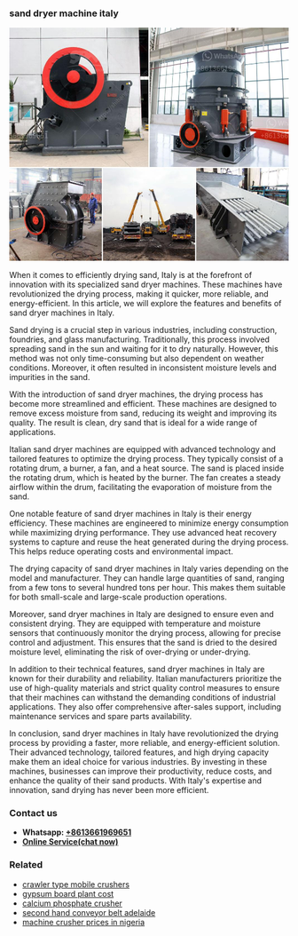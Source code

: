 <h3>sand dryer machine italy</h3><img src='1706767161.jpg' alt=''><p>When it comes to efficiently drying sand, Italy is at the forefront of innovation with its specialized sand dryer machines. These machines have revolutionized the drying process, making it quicker, more reliable, and energy-efficient. In this article, we will explore the features and benefits of sand dryer machines in Italy.</p><p>Sand drying is a crucial step in various industries, including construction, foundries, and glass manufacturing. Traditionally, this process involved spreading sand in the sun and waiting for it to dry naturally. However, this method was not only time-consuming but also dependent on weather conditions. Moreover, it often resulted in inconsistent moisture levels and impurities in the sand.</p><p>With the introduction of sand dryer machines, the drying process has become more streamlined and efficient. These machines are designed to remove excess moisture from sand, reducing its weight and improving its quality. The result is clean, dry sand that is ideal for a wide range of applications.</p><p>Italian sand dryer machines are equipped with advanced technology and tailored features to optimize the drying process. They typically consist of a rotating drum, a burner, a fan, and a heat source. The sand is placed inside the rotating drum, which is heated by the burner. The fan creates a steady airflow within the drum, facilitating the evaporation of moisture from the sand.</p><p>One notable feature of sand dryer machines in Italy is their energy efficiency. These machines are engineered to minimize energy consumption while maximizing drying performance. They use advanced heat recovery systems to capture and reuse the heat generated during the drying process. This helps reduce operating costs and environmental impact.</p><p>The drying capacity of sand dryer machines in Italy varies depending on the model and manufacturer. They can handle large quantities of sand, ranging from a few tons to several hundred tons per hour. This makes them suitable for both small-scale and large-scale production operations.</p><p>Moreover, sand dryer machines in Italy are designed to ensure even and consistent drying. They are equipped with temperature and moisture sensors that continuously monitor the drying process, allowing for precise control and adjustment. This ensures that the sand is dried to the desired moisture level, eliminating the risk of over-drying or under-drying.</p><p>In addition to their technical features, sand dryer machines in Italy are known for their durability and reliability. Italian manufacturers prioritize the use of high-quality materials and strict quality control measures to ensure that their machines can withstand the demanding conditions of industrial applications. They also offer comprehensive after-sales support, including maintenance services and spare parts availability.</p><p>In conclusion, sand dryer machines in Italy have revolutionized the drying process by providing a faster, more reliable, and energy-efficient solution. Their advanced technology, tailored features, and high drying capacity make them an ideal choice for various industries. By investing in these machines, businesses can improve their productivity, reduce costs, and enhance the quality of their sand products. With Italy's expertise and innovation, sand drying has never been more efficient.</p><h3>Contact us</h3><ul><li><strong>Whatsapp:&nbsp;<a href="https://wa.me/8613661969651">+8613661969651</a></strong></li><li><a href="https://swt.shibang-china.com/?git&amp;zhl&amp;sand dryer machine italy"><strong>Online Service(chat now)</strong></a></li></ul><h3>Related</h3><ul><li><a href='crawler type mobile crushers.md'>crawler type mobile crushers</a></li><li><a href='gypsum board plant cost.md'>gypsum board plant cost</a></li><li><a href='calcium phosphate crusher.md'>calcium phosphate crusher</a></li><li><a href='second hand conveyor belt adelaide.md'>second hand conveyor belt adelaide</a></li><li><a href='machine crusher prices in nigeria.md'>machine crusher prices in nigeria</a></li></ul>